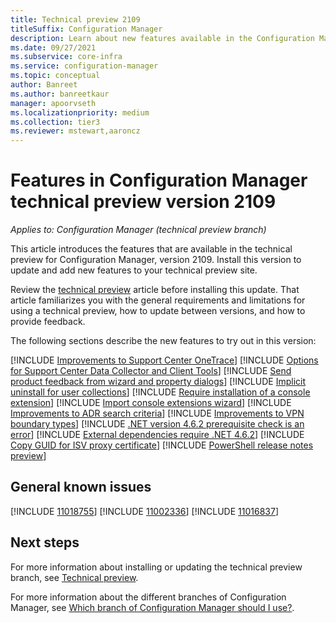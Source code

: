 ```yaml
---
title: Technical preview 2109
titleSuffix: Configuration Manager
description: Learn about new features available in the Configuration Manager technical preview branch version 2109.
ms.date: 09/27/2021
ms.subservice: core-infra
ms.service: configuration-manager
ms.topic: conceptual
author: Banreet
ms.author: banreetkaur
manager: apoorvseth
ms.localizationpriority: medium
ms.collection: tier3
ms.reviewer: mstewart,aaroncz 
---
```


# Features in Configuration Manager technical preview version 2109

*Applies to: Configuration Manager (technical preview branch)*

This article introduces the features that are available in the technical preview for Configuration Manager, version 2109. Install this version to update and add new features to your technical preview site.<!-- baseline only statement: When you install a new technical preview site, this release is also available as a baseline version.-->

Review the [technical preview](../technical-preview.md) article before installing this update. That article familiarizes you with the general requirements and limitations for using a technical preview, how to update between versions, and how to provide feedback.

The following sections describe the new features to try out in this version:

<!-- [!INCLUDE [Example feature name](includes/2109/1234567.md)] -->
[!INCLUDE [Improvements to Support Center OneTrace](includes/2109/9348231.md)]
[!INCLUDE [Options for Support Center Data Collector and Client Tools](includes/2109/9947307.md)]
[!INCLUDE [Send product feedback from wizard and property dialogs](includes/2109/2711343.md)]
[!INCLUDE [Implicit uninstall for user collections](includes/2109/10393847.md)]
[!INCLUDE [Require installation of a console extension](includes/2109/10486584.md)]
[!INCLUDE [Import console extensions wizard](includes/2109/9741121.md)]
[!INCLUDE [Improvements to ADR search criteria](includes/2109/7033309.md)]
[!INCLUDE [Improvements to VPN boundary types](includes/2109/7822886.md)]
[!INCLUDE [.NET version 4.6.2 prerequisite check is an error](includes/2109/10644702.md)]
[!INCLUDE [External dependencies require .NET 4.6.2](includes/2109/10529267.md)]
[!INCLUDE [Copy GUID for ISV proxy certificate](includes/2109/2842082.md)]
[!INCLUDE [PowerShell release notes preview](includes/2109/10654429.md)]

## General known issues

[!INCLUDE [11018755](includes/2109/known-issue-11018755.md)]
[!INCLUDE [11002336](includes/2109/known-issue-11002336.md)]
[!INCLUDE [11016837](includes/2109/known-issue-11016837.md)]
## Next steps

For more information about installing or updating the technical preview branch, see [Technical preview](../technical-preview.md).

For more information about the different branches of Configuration Manager, see [Which branch of Configuration Manager should I use?](../../understand/which-branch-should-i-use.md).
